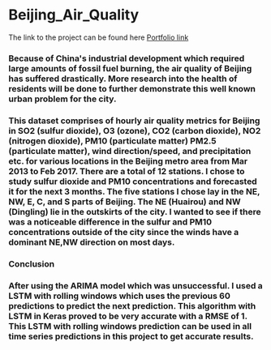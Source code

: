 # Beijing_Air_Quality

The link to the project can be found here [Portfolio link](https://www.jeffreyngds.com/beijing-air-quality/)

### Because of China's industrial development which required large amounts of fossil fuel burning, the air quality of Beijing has suffered drastically. More research into the health of residents will be done to further demonstrate this well known urban problem for the city.

### This dataset comprises of hourly air quality metrics for Beijing in SO2 (sulfur dioxide), O3 (ozone), CO2 (carbon dioxide), NO2 (nitrogen dioxide), PM10 (particulate matter) PM2.5 (particulate matter), wind direction/speed, and precipitation etc. for various locations in the Beijing metro area from Mar 2013 to Feb 2017. There are a total of 12 stations. I chose to study sulfur dioxide and PM10 concentrations and forecasted it for the next 3 months. The five stations I chose lay in the NE, NW, E, C, and S parts of Beijing. The NE (Huairou) and NW (Dingling) lie in the outskirts of the city. I wanted to see if there was a noticeable difference in the sulfur and PM10 concentrations outside of the city since the winds have a dominant NE,NW direction on most days.

### Conclusion
### After using the ARIMA model which was unsuccessful. I used a LSTM with rolling windows which uses the previous 60 predictions to predict the next prediction. This algorithm with LSTM in Keras proved to be very accurate with a RMSE of 1. This LSTM with rolling windows prediction can be used in all time series predictions in this project to get accurate results. 
